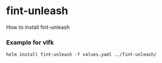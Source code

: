 # fint-unleash

How to install fint-unleash

### Example for vlfk
`helm install fint-unleash -f values.yaml ../fint-unleash/`

